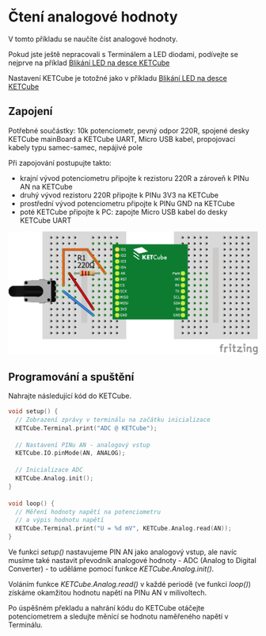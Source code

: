 # Čtení analogové hodnoty

V tomto příkladu se naučíte číst analogové hodnoty. 

Pokud jste ještě nepracovali s Terminálem a LED diodami, podívejte se nejprve na příklad [Blikání LED na desce KETCube](example_onBoardLED.md)

Nastavení KETCube je totožné jako v příkladu [Blikání LED na desce KETCube](example_onBoardLED.md)

## Zapojení

Potřebné součástky: 10k potenciometr, pevný odpor 220R, spojené desky KETCube mainBoard a KETCube UART, Micro USB kabel, propojovací kabely typu samec-samec, nepájivé pole

Při zapojování postupujte takto:
  * krajní vývod potenciometru připojte k rezistoru 220R a zároveň k PINu AN na KETCube
  * druhý vývod rezistoru 220R připojte k PINu 3V3 na KETCube
  * prostřední vývod potenciometru připojte k PINu GND na KETCube
  * poté KETCube připojte k PC: zapojte Micro USB kabel do desky KETCube UART

![zapojeni](img/analogRead.png)

## Programování a spuštění

Nahrajte následující kód do KETCube.

```c
void setup() {
  // Zobrazení zprávy v terminálu na začátku inicializace
  KETCube.Terminal.print("ADC @ KETCube");

  // Nastavení PINu AN - analogový vstup
  KETCube.IO.pinMode(AN, ANALOG);

  // Inicializace ADC
  KETCube.Analog.init();
}

void loop() {
  // Měření hodnoty napětí na potenciometru
  // a výpis hodnotu napětí
  KETCube.Terminal.print("U = %d mV", KETCube.Analog.read(AN));
}
```

Ve funkci *setup()* nastavujeme PIN AN jako analogový vstup, ale navíc musíme také nastavit převodník analogové hodnoty - ADC (Analog to Digital Converter) - to uděláme pomocí funkce *KETCube.Analog.init()*.

Voláním funkce *KETCube.Analog.read()* v každé periodě (ve funkci *loop()*) získáme okamžitou hodnotu napětí na PINu AN v milivoltech.

Po úspěšném překladu a nahrání kódu do KETCube otáčejte potenciometrem a sledujte měnící se hodnotu naměřeného napětí v Terminálu.
